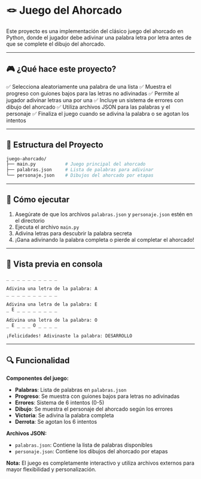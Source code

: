 # 🪢 Juego del Ahorcado

Este proyecto es una implementación del clásico juego del ahorcado en Python, donde el jugador debe adivinar una palabra letra por letra antes de que se complete el dibujo del ahorcado.

---

## 🎮 ¿Qué hace este proyecto?

✅ Selecciona aleatoriamente una palabra de una lista
✅ Muestra el progreso con guiones bajos para las letras no adivinadas
✅ Permite al jugador adivinar letras una por una
✅ Incluye un sistema de errores con dibujo del ahorcado
✅ Utiliza archivos JSON para las palabras y el personaje
✅ Finaliza el juego cuando se adivina la palabra o se agotan los intentos

---

## 📁 Estructura del Proyecto

```bash
juego-ahorcado/
├── main.py           # Juego principal del ahorcado
├── palabras.json     # Lista de palabras para adivinar
└── personaje.json    # Dibujos del ahorcado por etapas
```

---

## 🚀 Cómo ejecutar

1. Asegúrate de que los archivos `palabras.json` y `personaje.json` estén en el directorio
2. Ejecuta el archivo `main.py`
3. Adivina letras para descubrir la palabra secreta
4. ¡Gana adivinando la palabra completa o pierde al completar el ahorcado!

---

## 📸 Vista previa en consola

```plaintext
_ _ _ _ _ _ _ _ _ _

Adivina una letra de la palabra: A
_ _ _ _ _ _ _ _ _ _

Adivina una letra de la palabra: E
_ E _ _ _ _ _ _ _ _

Adivina una letra de la palabra: O
_ E _ _ _ O _ _ _ _

¡Felicidades! Adivinaste la palabra: DESARROLLO
```

---

## 🔍 Funcionalidad

**Componentes del juego:**
- **Palabras**: Lista de palabras en `palabras.json`
- **Progreso**: Se muestra con guiones bajos para letras no adivinadas
- **Errores**: Sistema de 6 intentos (0-5)
- **Dibujo**: Se muestra el personaje del ahorcado según los errores
- **Victoria**: Se adivina la palabra completa
- **Derrota**: Se agotan los 6 intentos

**Archivos JSON:**
- `palabras.json`: Contiene la lista de palabras disponibles
- `personaje.json`: Contiene los dibujos del ahorcado por etapas

**Nota:** El juego es completamente interactivo y utiliza archivos externos para mayor flexibilidad y personalización.
